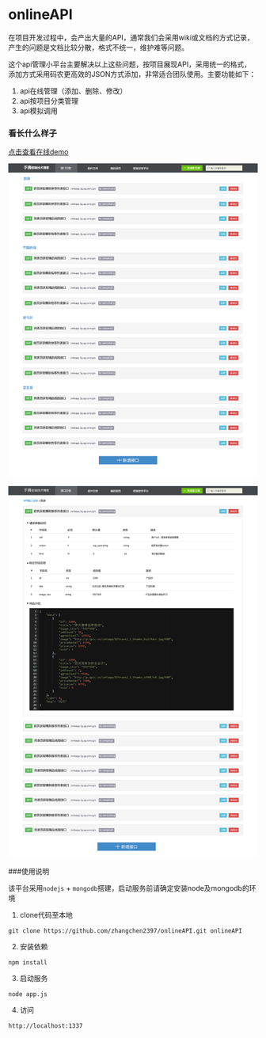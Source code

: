onlineAPI
======

在项目开发过程中，会产出大量的API，通常我们会采用wiki或文档的方式记录，产生的问题是文档比较分散，格式不统一，维护难等问题。

这个api管理小平台主要解决以上这些问题，按项目展现API，采用统一的格式，添加方式采用码农更高效的JSON方式添加，非常适合团队使用。主要功能如下：

1. api在线管理（添加、删除、修改）
2. api按项目分类管理
3. api模拟调用

### 看长什么样子

[点击查看在线demo](http://api.kf0309.3g.qq.com)

![api demo](https://raw.githubusercontent.com/zhangchen2397/doc/master/zc/onlineAPI/API_index.fw.png)

![api demo](https://raw.githubusercontent.com/zhangchen2397/doc/master/zc/onlineAPI/API_list.fw.png)

###使用说明

该平台采用`nodejs` + `mongodb`搭建，启动服务前请确定安装node及mongodb的环境

1. clone代码至本地

```
git clone https://github.com/zhangchen2397/onlineAPI.git onlineAPI
```

2. 安装依赖

```
npm install
```

3. 启动服务

```
node app.js
```

4. 访问

```
http://localhost:1337
```

